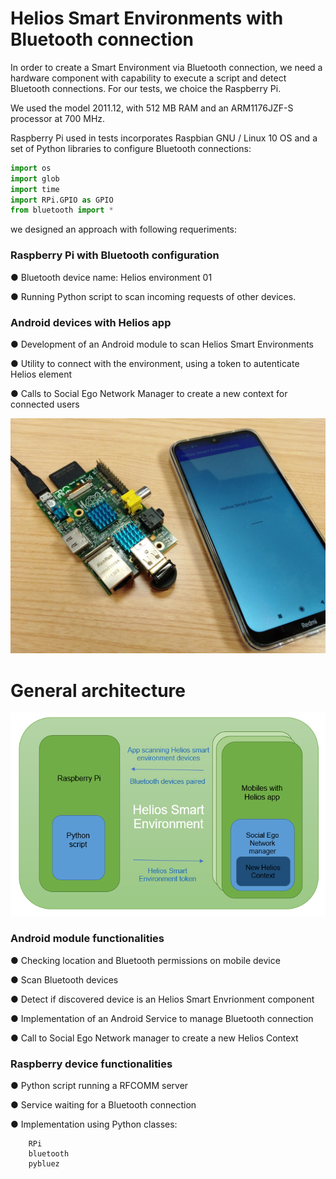 # Helios Smart Environments with Bluetooth connection

In order to create a Smart Environment via Bluetooth connection, we need a hardware component with capability to execute a script and detect Bluetooth connections. For our tests, we choice the Raspberry Pi.

We used the model 2011.12, with 512 MB RAM and an ARM1176JZF-S processor at 700 MHz.

Raspberry Pi used in tests incorporates Raspbian GNU / Linux 10 OS and a set of Python libraries to configure Bluetooth connections:

```python
import os
import glob
import time
import RPi.GPIO as GPIO
from bluetooth import *
```

we designed an approach with following requeriments:

### Raspberry Pi with Bluetooth configuration

●	Bluetooth device name: Helios environment 01

●	Running Python script to scan incoming requests of other devices.

### Android devices with Helios app

●	Development of an Android module to scan Helios Smart Environments

●	Utility to connect with the environment, using a token to autenticate Helios element

●	Calls to Social Ego Network Manager to create a new context for connected users

<img src="./doc/raspi.jpg">

# General architecture

<img src="./doc/architecture.png">


### Android module functionalities

●	Checking location and Bluetooth permissions on mobile device

●	Scan Bluetooth devices

●	Detect if discovered device is an Helios Smart Envrionment component

●	Implementation of an Android Service to manage Bluetooth connection

●	Call to Social Ego Network manager to create a new Helios Context

### Raspberry device functionalities

●	Python script running a RFCOMM server 

●	Service waiting for a Bluetooth connection

●	Implementation using Python classes:

        RPi
        bluetooth
        pybluez

